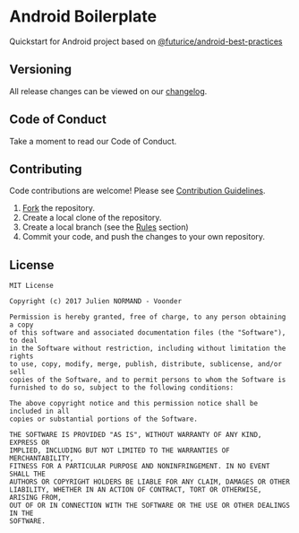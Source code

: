 # Android Boilerplate
Quickstart for Android project based on [@futurice/android-best-practices](https://github.com/futurice/android-best-practices)

## Versioning

All release changes can be viewed on our [changelog](./.github/CHANGELOG.md).

## Code of Conduct

Take a moment to read our Code of Conduct.

## Contributing

Code contributions are welcome! Please see [Contribution Guidelines](./.github/CONTRIBUTING.md).

1. [Fork](https://github.com/Voonder/android-boilerplate/fork) the repository.
2. Create a local clone of the repository.
3. Create a local branch (see the [Rules](./.github/CONTRIBUTING.md#rules) section)
4. Commit your code, and push the changes to your own repository.

## License

```
MIT License

Copyright (c) 2017 Julien NORMAND - Voonder

Permission is hereby granted, free of charge, to any person obtaining a copy
of this software and associated documentation files (the "Software"), to deal
in the Software without restriction, including without limitation the rights
to use, copy, modify, merge, publish, distribute, sublicense, and/or sell
copies of the Software, and to permit persons to whom the Software is
furnished to do so, subject to the following conditions:

The above copyright notice and this permission notice shall be included in all
copies or substantial portions of the Software.

THE SOFTWARE IS PROVIDED "AS IS", WITHOUT WARRANTY OF ANY KIND, EXPRESS OR
IMPLIED, INCLUDING BUT NOT LIMITED TO THE WARRANTIES OF MERCHANTABILITY,
FITNESS FOR A PARTICULAR PURPOSE AND NONINFRINGEMENT. IN NO EVENT SHALL THE
AUTHORS OR COPYRIGHT HOLDERS BE LIABLE FOR ANY CLAIM, DAMAGES OR OTHER
LIABILITY, WHETHER IN AN ACTION OF CONTRACT, TORT OR OTHERWISE, ARISING FROM,
OUT OF OR IN CONNECTION WITH THE SOFTWARE OR THE USE OR OTHER DEALINGS IN THE
SOFTWARE.
````

